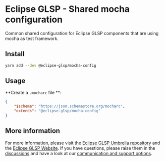 # Eclipse GLSP - Shared mocha configuration

Common shared configuration for Eclipse GLSP components that are using mocha as test framework.

## Install

```bash
yarn add --dev @eclipse-glsp/mocha-config
```

## Usage

**Create a `.mocharc` file **:

```json
{
    "$schema": "https://json.schemastore.org/mocharc",
    "extends": "@eclipse-glsp/mocha-config"
}
```

## More information

For more information, please visit the [Eclipse GLSP Umbrella repository](https://github.com/eclipse-glsp/glsp) and the [Eclipse GLSP Website](https://www.eclipse.org/glsp/).
If you have questions, please raise them in the [discussions](https://github.com/eclipse-glsp/glsp/discussions) and have a look at our [communication and support options](https://www.eclipse.org/glsp/contact/).
